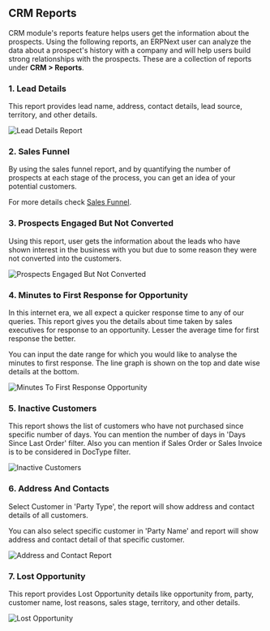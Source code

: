 ## CRM Reports

CRM module's reports feature helps users get the information about the prospects. Using the following reports, an ERPNext user can analyze the data about a prospect's history with a company and will help users build strong relationships with the prospects. These are a collection of reports under **CRM > Reports**.

### 1\. Lead Details

This report provides lead name, address, contact details, lead source, territory, and other details.

![Lead Details Report](https://docs.erpnext.com/files/lead-details.png)

### 2\. Sales Funnel

By using the sales funnel report, and by quantifying the number of prospects at each stage of the process, you can get an idea of your potential customers.

For more details check [Sales Funnel](https://docs.erpnext.com/docs/v13/user/manual/en/CRM/articles/sales_funnel).

### 3\. Prospects Engaged But Not Converted

Using this report, user gets the information about the leads who have shown interest in the business with you but due to some reason they were not converted into the customers.

![Prospects Engaged But Not Converted](https://docs.erpnext.com/files/prospects-engaged-but-not-converted.png)

### 4\. Minutes to First Response for Opportunity

In this internet era, we all expect a quicker response time to any of our queries. This report gives you the details about time taken by sales executives for response to an opportunity. Lesser the average time for first response the better.

You can input the date range for which you would like to analyse the minutes to first response. The line graph is shown on the top and date wise details at the bottom.

![Minutes To First Response Opportunity](https://docs.erpnext.com/docs/v13/assets/img/crm/report/minutes_to_first_response.png)

### 5\. Inactive Customers

This report shows the list of customers who have not purchased since specific number of days. You can mention the number of days in 'Days Since Last Order' filter. Also you can mention if Sales Order or Sales Invoice is to be considered in DocType filter.

![Inactive Customers](https://docs.erpnext.com/files/inactive-customers.png)

### 6\. Address And Contacts

Select Customer in 'Party Type', the report will show address and contact details of all customers.

You can also select specific customer in 'Party Name' and report will show address and contact detail of that specific customer.

![Address and Contact Report](https://docs.erpnext.com/files/address-and-contacts.png)

### 7\. Lost Opportunity

This report provides Lost Opportunity details like opportunity from, party, customer name, lost reasons, sales stage, territory, and other details.

![Lost Opportunity](https://docs.erpnext.com/files/lost-opportunity.png)